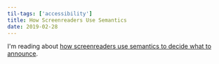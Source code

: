 ```yaml
---
til-tags: ['accessibility']
title: How Screenreaders Use Semantics
date: 2019-02-28
---
```


I'm reading about [how screenreaders use semantics to decide what to announce](https://alistapart.com/article/semantics-to-screen-readers).

